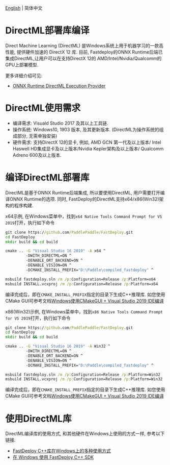 [English](../../en/build_and_install/directml.md) | 简体中文

# DirectML部署库编译
Direct Machine Learning (DirectML) 是Windows系统上用于机器学习的一款高性能, 提供硬件加速的 DirectX 12 库.
目前, Fastdeploy的ONNX Runtime后端已集成DirectML,让用户可以在支持DirectX 12的 AMD/Intel/Nvidia/Qualcomm的GPU上部署模型.

更多详细介绍可见:
- [ONNX Runtime DirectML Execution Provider](https://onnxruntime.ai/docs/execution-providers/DirectML-ExecutionProvider.html)

# DirectML使用需求
- 编译需求: Visuald Studio 2017 及其以上工具链.
- 操作系统: Windows10, 1903 版本, 及其更新版本. (DirectML为操作系统的组成部分, 无需单独安装)
- 硬件需求: 支持DirectX 12的显卡, 例如, AMD GCN 第一代及以上版本/ Intel Haswell HD集成显卡及以上版本/Nvidia Kepler架构及以上版本/ Qualcomm Adreno 600及以上版本.

# 编译DirectML部署库
DirectML是基于ONNX Runtime后端集成, 所以要使用DirectML, 用户需要打开编译ONNX Runtime的选项. 同时, FastDeploy的DirectML支持x64/x86(Win32)架构的程序构建.


x64示例, 在Windows菜单中，找到`x64 Native Tools Command Prompt for VS 2019`打开，执行如下命令
```bat
git clone https://github.com/PaddlePaddle/FastDeploy.git
cd FastDeploy
mkdir build && cd build

cmake .. -G "Visual Studio 16 2019" -A x64 ^
         -DWITH_DIRECTML=ON ^
         -DENABLE_ORT_BACKEND=ON ^
         -DENABLE_VISION=ON ^
         -DCMAKE_INSTALL_PREFIX="D:\Paddle\compiled_fastdeploy" ^

msbuild fastdeploy.sln /m /p:Configuration=Release /p:Platform=x64
msbuild INSTALL.vcxproj /m /p:Configuration=Release /p:Platform=x64
```
编译完成后，即在`CMAKE_INSTALL_PREFIX`指定的目录下生成C++推理库.
如您使用CMake GUI可参考文档[Windows使用CMakeGUI + Visual Studio 2019 IDE编译](../faq/build_on_win_with_gui.md)


x86(Win32)示例, 在Windows菜单中，找到`x86 Native Tools Command Prompt for VS 2019`打开，执行如下命令
```bat
git clone https://github.com/PaddlePaddle/FastDeploy.git
cd FastDeploy
mkdir build && cd build

cmake .. -G "Visual Studio 16 2019" -A Win32 ^
         -DWITH_DIRECTML=ON ^
         -DENABLE_ORT_BACKEND=ON ^
         -DENABLE_VISION=ON ^
         -DCMAKE_INSTALL_PREFIX="D:\Paddle\compiled_fastdeploy" ^

msbuild fastdeploy.sln /m /p:Configuration=Release /p:Platform=Win32
msbuild INSTALL.vcxproj /m /p:Configuration=Release /p:Platform=Win32
```
编译完成后，即在`CMAKE_INSTALL_PREFIX`指定的目录下生成C++推理库.
如您使用CMake GUI可参考文档[Windows使用CMakeGUI + Visual Studio 2019 IDE编译](../faq/build_on_win_with_gui.md)

# 使用DirectML库
DirectML编译库的使用方式, 和其他硬件在Windows上使用的方式一样, 参考以下链接.
- [FastDeploy C++库在Windows上的多种使用方式](../faq/use_sdk_on_windows_build.md)
- [在 Windows 使用 FastDeploy C++ SDK](../faq/use_sdk_on_windows.md)
